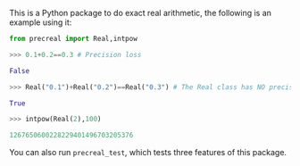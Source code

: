 This is a Python package to do exact real arithmetic, the following is an example using it:

```python
from precreal import Real,intpow

>>> 0.1+0.2==0.3 # Precision loss

False

>>> Real("0.1")+Real("0.2")==Real("0.3") # The Real class has NO precision loss when doing arithmetic

True

>>> intpow(Real(2),100)

1267650600228229401496703205376
```

You can also run `precreal_test`, which tests three features of this package.
